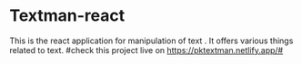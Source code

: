 # Textman-react
This is the react application for manipulation of text . It offers various things  related to text.
#check this project live on https://pktextman.netlify.app/#
